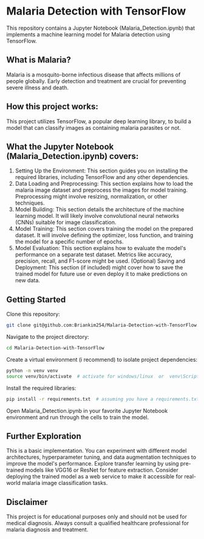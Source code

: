 # Malaria Detection with TensorFlow
This repository contains a Jupyter Notebook (Malaria_Detection.ipynb) that implements a machine learning model for Malaria detection using TensorFlow.

## What is Malaria?

Malaria is a mosquito-borne infectious disease that affects millions of people globally. Early detection and treatment are crucial for preventing severe illness and death.

## How this project works:

This project utilizes TensorFlow, a popular deep learning library, to build a model that can classify images as containing malaria parasites or not.

## What the Jupyter Notebook (Malaria_Detection.ipynb) covers:

1. Setting Up the Environment: This section guides you on installing the required libraries, including TensorFlow and any other dependencies.
2. Data Loading and Preprocessing: This section explains how to load the malaria image dataset and preprocess the images for model training. Preprocessing might involve resizing, normalization, or other techniques.
3. Model Building: This section details the architecture of the machine learning model. It will likely involve convolutional neural networks (CNNs) suitable for image classification.
4. Model Training: This section covers training the model on the prepared dataset. It will involve defining the optimizer, loss function, and training the model for a specific number of epochs.
5. Model Evaluation: This section explains how to evaluate the model's performance on a separate test dataset. Metrics like accuracy, precision, recall, and F1-score might be used.
(Optional) Saving and Deployment: This section (if included) might cover how to save the trained model for future use or even deploy it to make predictions on new data.

## Getting Started

Clone this repository:

```bash
git clone git@github.com:Briankim254/Malaria-Detection-with-TensorFlow.git
```

Navigate to the project directory:

``` bash
cd Malaria-Detection-with-TensorFlow
```

Create a virtual environment (i recommend) to isolate project dependencies:

```Bash
python -m venv venv
source venv/bin/activate  # activate for windows/linux  or  venv\Scripts\activate.bat for windows
```

Install the required libraries:

```Bash
pip install -r requirements.txt  # assuming you have a requirements.txt file listing dependencies
```

Open Malaria_Detection.ipynb in your favorite Jupyter Notebook environment and run through the cells to train the model.


## Further Exploration

This is a basic implementation. You can experiment with different model architectures, hyperparameter tuning, and data augmentation techniques to improve the model's performance.
Explore transfer learning by using pre-trained models like VGG16 or ResNet for feature extraction.
Consider deploying the trained model as a web service to make it accessible for real-world malaria image classification tasks.

## Disclaimer

This project is for educational purposes only and should not be used for medical diagnosis. Always consult a qualified healthcare professional for malaria diagnosis and treatment.